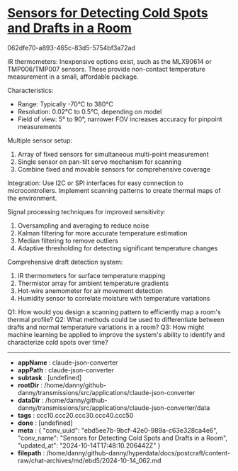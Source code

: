# [Sensors for Detecting Cold Spots and Drafts in a Room](https://claude.ai/chat/ebd5ee7b-9bcf-42e0-989a-c63e328ca4e6)

062dfe70-a893-465c-83d5-5754bf3a72ad

 IR thermometers:
Inexpensive options exist, such as the MLX90614 or TMP006/TMP007 sensors. These provide non-contact temperature measurement in a small, affordable package.

Characteristics:
- Range: Typically -70°C to 380°C
- Resolution: 0.02°C to 0.5°C, depending on model
- Field of view: 5° to 90°, narrower FOV increases accuracy for pinpoint measurements

Multiple sensor setup:
1. Array of fixed sensors for simultaneous multi-point measurement
2. Single sensor on pan-tilt servo mechanism for scanning
3. Combine fixed and movable sensors for comprehensive coverage

Integration:
Use I2C or SPI interfaces for easy connection to microcontrollers. Implement scanning patterns to create thermal maps of the environment.

Signal processing techniques for improved sensitivity:
1. Oversampling and averaging to reduce noise
2. Kalman filtering for more accurate temperature estimation
3. Median filtering to remove outliers
4. Adaptive thresholding for detecting significant temperature changes

Comprehensive draft detection system:
1. IR thermometers for surface temperature mapping
2. Thermistor array for ambient temperature gradients
3. Hot-wire anemometer for air movement detection
4. Humidity sensor to correlate moisture with temperature variations

Q1: How would you design a scanning pattern to efficiently map a room's thermal profile?
Q2: What methods could be used to differentiate between drafts and normal temperature variations in a room?
Q3: How might machine learning be applied to improve the system's ability to identify and characterize cold spots over time?

---

* **appName** : claude-json-converter
* **appPath** : claude-json-converter
* **subtask** : [undefined]
* **rootDir** : /home/danny/github-danny/transmissions/src/applications/claude-json-converter
* **dataDir** : /home/danny/github-danny/transmissions/src/applications/claude-json-converter/data
* **tags** : ccc10.ccc20.ccc30.ccc40.ccc50
* **done** : [undefined]
* **meta** : {
  "conv_uuid": "ebd5ee7b-9bcf-42e0-989a-c63e328ca4e6",
  "conv_name": "Sensors for Detecting Cold Spots and Drafts in a Room",
  "updated_at": "2024-10-14T17:48:10.206442Z"
}
* **filepath** : /home/danny/github-danny/hyperdata/docs/postcraft/content-raw/chat-archives/md/ebd5/2024-10-14_062.md